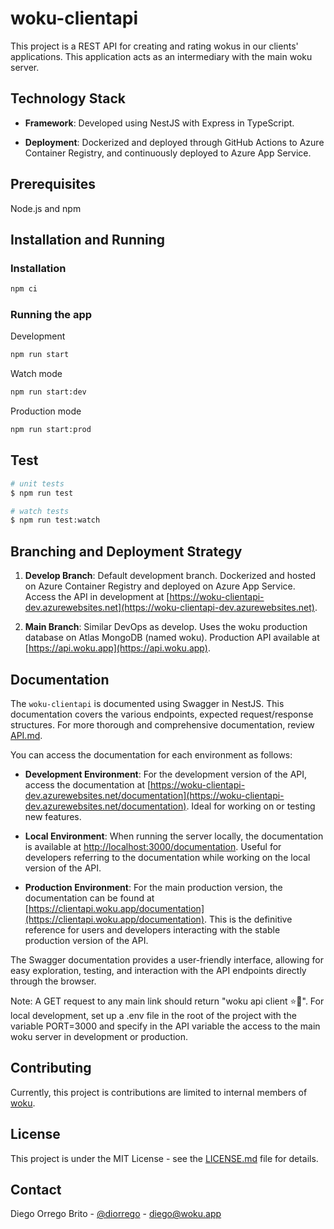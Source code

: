 # woku-clientapi

This project is a REST API for creating and rating wokus in our clients' applications. This application acts as an intermediary with the main woku server.

## Technology Stack

- **Framework**:
  Developed using NestJS with Express in TypeScript.

- **Deployment**:
  Dockerized and deployed through GitHub Actions to Azure Container Registry, and continuously deployed to Azure App Service.

## Prerequisites

Node.js and npm

## Installation and Running

### Installation

```bash
npm ci
```

### Running the app

Development

```bash
npm run start
```

Watch mode

```bash
npm run start:dev
```

Production mode

```bash
npm run start:prod
```

## Test

```bash
# unit tests
$ npm run test

# watch tests
$ npm run test:watch
```

## Branching and Deployment Strategy

1. **Develop Branch**:
   Default development branch. Dockerized and hosted on Azure Container Registry and deployed on Azure App Service. Access the API in development at [https://woku-clientapi-dev.azurewebsites.net](https://woku-clientapi-dev.azurewebsites.net).

2. **Main Branch**:
   Similar DevOps as develop. Uses the woku production database on Atlas MongoDB (named woku). Production API available at [https://api.woku.app](https://api.woku.app).

## Documentation

The `woku-clientapi` is documented using Swagger in NestJS. This documentation covers the various endpoints, expected request/response structures. For more thorough and comprehensive documentation, review [API.md](API.md).

You can access the documentation for each environment as follows:

- **Development Environment**: For the development version of the API, access the documentation at [https://woku-clientapi-dev.azurewebsites.net/documentation](https://woku-clientapi-dev.azurewebsites.net/documentation). Ideal for working on or testing new features.

- **Local Environment**: When running the server locally, the documentation is available at [http://localhost:3000/documentation](http://localhost:3000/documentation). Useful for developers referring to the documentation while working on the local version of the API.

- **Production Environment**: For the main production version, the documentation can be found at [https://clientapi.woku.app/documentation](https://clientapi.woku.app/documentation). This is the definitive reference for users and developers interacting with the stable production version of the API.

The Swagger documentation provides a user-friendly interface, allowing for easy exploration, testing, and interaction with the API endpoints directly through the browser.

Note: A GET request to any main link should return "woku api client ⭐️💬". For local development, set up a .env file in the root of the project with the variable PORT=3000 and specify in the API variable the access to the main woku server in development or production.

## Contributing

Currently, this project is contributions are limited to internal members of [woku](https://woku.app).

## License

This project is under the MIT License - see the [LICENSE.md](LICENSE.md) file for details.

## Contact

Diego Orrego Brito - [@diorrego](https://github.com/diorrego) - diego@woku.app

